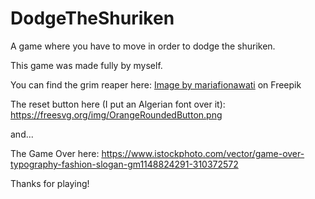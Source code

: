 # DodgeTheShuriken
A game where you have to move in order to dodge the shuriken.

This game was made fully by myself.

You can find the grim reaper here:
<a href="https://www.freepik.com/premium-vector/animation-grim-reaper-holding-head-skull-without-face_10971889.htm#query=grim%20reaper%20drawing&position=36&from_view=keyword&track=ais">Image by mariafionawati</a> on Freepik

The reset button here (I put an Algerian font over it):
https://freesvg.org/img/OrangeRoundedButton.png

and...

The Game Over here:
https://www.istockphoto.com/vector/game-over-typography-fashion-slogan-gm1148824291-310372572

Thanks for playing!
